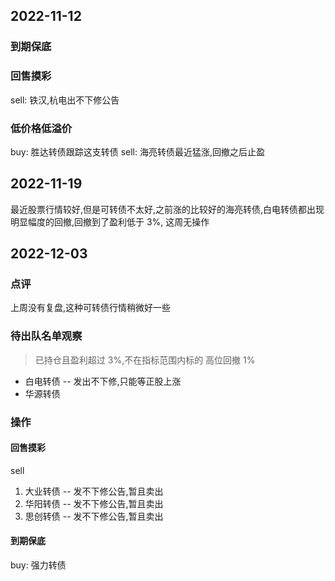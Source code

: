 ## 2022-11-12

### 到期保底

### 回售摸彩

sell: 铁汉,杭电出不下修公告

### 低价格低溢价

buy: 胜达转债跟踪这支转债
sell: 海亮转债最近猛涨,回撤之后止盈

## 2022-11-19

最近股票行情较好,但是可转债不太好,之前涨的比较好的海亮转债,白电转债都出现明显幅度的回撤,回撤到了盈利低于 3%, 这周无操作

## 2022-12-03

### 点评

上周没有复盘,这种可转债行情稍微好一些

### 待出队名单观察

> 已持仓且盈利超过 3%,不在指标范围内标的
> 高位回撤 1%

- 白电转债 -- 发出不下修,只能等正股上涨
- 华源转债

### 操作

#### 回售摸彩

sell

1. 大业转债 -- 发不下修公告,暂且卖出
1. 华阳转债 -- 发不下修公告,暂且卖出
1. 思创转债 -- 发不下修公告,暂且卖出

#### 到期保底

buy: 强力转债
